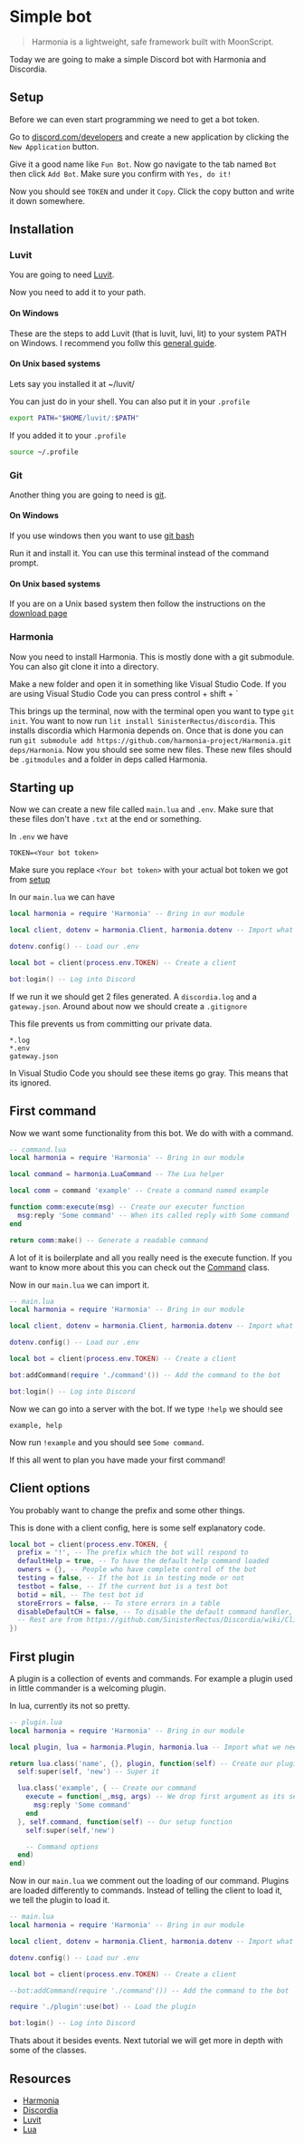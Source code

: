 
# Simple bot

> Harmonia is a lightweight, safe framework built with MoonScript.

Today we are going to make a simple Discord bot with Harmonia and Discordia.

## Setup

Before we can even start programming we need to get a bot token.

Go to [discord.com/developers](https://discord.com/developers) and create a new application by clicking the `New Application` button.

Give it a good name like `Fun Bot`. Now go navigate to the tab named `Bot` then click `Add Bot`. Make sure you confirm with `Yes, do it!`

Now you should see `TOKEN` and under it `Copy`. Click the copy button and write it down somewhere.

## Installation

### Luvit

You are going to need [Luvit](http://luvit.io/install.html).

Now you need to add it to your path.

#### On Windows

These are the steps to add Luvit (that is luvit, luvi, lit) to your system PATH on Windows. I recommend you follw this [general guide](https://bit.ly/2QfZ8Ii).

#### On Unix based systems

Lets say you installed it at ~/luvit/

You can just do in your shell. You can also put it in your `.profile`

```sh
export PATH="$HOME/luvit/:$PATH"
```

If you added it to your `.profile`

```sh
source ~/.profile
```

### Git

Another thing you are going to need is [git](https://git-scm.com/).

#### On Windows

If you use windows then you want to use [git bash](https://gitforwindows.org/)

Run it and install it. You can use this terminal instead of the command prompt.

#### On Unix based systems

If you are on a Unix based system then follow the instructions on the [download page](https://git-scm.com/download/linux)

### Harmonia

Now you need to install Harmonia. This is mostly done with a git submodule. You can also git clone it into a directory.

Make a new folder and open it in something like Visual Studio Code. If you are using Visual Studio Code you can press control + shift + `

This brings up the terminal, now with the terminal open you want to type `git init`. You want to now run `lit install SinisterRectus/discordia`. This installs discordia which Harmonia depends on. Once that is done you can run `git submodule add https://github.com/harmonia-project/Harmonia.git deps/Harmonia`. Now you should see some new files. These new files should be `.gitmodules` and a folder in deps called Harmonia.

## Starting up

Now we can create a new file called `main.lua` and `.env`. Make sure that these files don't have `.txt` at the end or something.

In `.env` we have

```env
TOKEN=<Your bot token>
```

Make sure you replace `<Your bot token>` with your actual bot token we got from [setup](#setup)

In our `main.lua` we can have

```lua
local harmonia = require 'Harmonia' -- Bring in our module

local client, dotenv = harmonia.Client, harmonia.dotenv -- Import what we need from the module

dotenv.config() -- Load our .env

local bot = client(process.env.TOKEN) -- Create a client

bot:login() -- Log into Discord
```

If we run it we should get 2 files generated. A `discordia.log` and a `gateway.json`. Around about now we should create a `.gitignore`

This file prevents us from committing our private data.

```gitignore
*.log
*.env
gateway.json
```

In Visual Studio Code you should see these items go gray. This means that its ignored.

## First command

Now we want some functionality from this bot. We do with with a command.

```lua
-- command.lua
local harmonia = require 'Harmonia' -- Bring in our module

local command = harmonia.LuaCommand -- The Lua helper

local comm = command 'example' -- Create a command named example

function comm:execute(msg) -- Create our executer function
  msg:reply 'Some command' -- When its called reply with Some command
end

return comm:make() -- Generate a readable command
```

A lot of it is boilerplate and all you really need is the execute function. If you want to know more about this you can check out the [Command](https://harmonia-project.github.io/harmonia/classes/command.html) class.

Now in our `main.lua` we can import it.

```lua
-- main.lua
local harmonia = require 'Harmonia' -- Bring in our module

local client, dotenv = harmonia.Client, harmonia.dotenv -- Import what we need from the module

dotenv.config() -- Load our .env

local bot = client(process.env.TOKEN) -- Create a client

bot:addCommand(require './command'()) -- Add the command to the bot

bot:login() -- Log into Discord
```

Now we can go into a server with the bot. If we type `!help` we should see

`example, help`

Now run `!example` and you should see `Some command`.

If this all went to plan you have made your first command!

## Client options

You probably want to change the prefix and some other things.

This is done with a client config, here is some self explanatory code.

```lua
local bot = client(process.env.TOKEN, {
  prefix = '!', -- The prefix which the bot will respond to
  defaultHelp = true, -- To have the default help command loaded
  owners = {}, -- People who have complete control of the bot
  testing = false, -- If the bot is in testing mode or not
  testbot = false, -- If the current bot is a test bot
  botid = nil, -- The test bot id
  storeErrors = false, -- To store errors in a table
  disableDefaultCH = false, -- To disable the default command handler, mostly for custom prefixes
  -- Rest are from https://github.com/SinisterRectus/Discordia/wiki/Client-options
})
```

## First plugin

A plugin is a collection of events and commands. For example a plugin used in little commander is a welcoming plugin.

In lua, currently its not so pretty.

```lua
-- plugin.lua
local harmonia = require 'Harmonia' -- Bring in our module

local plugin, lua = harmonia.Plugin, harmonia.lua -- Import what we need

return lua.class('name', {}, plugin, function(self) -- Create our plugin
  self:super(self, 'new') -- Super it

  lua.class('example', { -- Create our command
    execute = function(_,msg, args) -- We drop first argument as its self
      msg:reply 'Some command'
    end
  }, self.command, function(self) -- Our setup function
    self:super(self,'new')

    -- Command options
  end)
end)
```

Now in our `main.lua` we comment out the loading of our command. Plugins are loaded differently to commands. Instead of telling the client to load it, we tell the plugin to load it.

```lua
-- main.lua
local harmonia = require 'Harmonia' -- Bring in our module

local client, dotenv = harmonia.Client, harmonia.dotenv -- Import what we need from the module

dotenv.config() -- Load our .env

local bot = client(process.env.TOKEN) -- Create a client

--bot:addCommand(require './command'()) -- Add the command to the bot

require './plugin':use(bot) -- Load the plugin

bot:login() -- Log into Discord
```

Thats about it besides events. Next tutorial we will get more in depth with some of the classes.

## Resources

* [Harmonia](https://Htrmonia-project.github.io/Harmonia/)
* [Discordia](https://github.com/SinisterRectus/Discordia/wiki)
* [Luvit](http://luvit.io/api/)
* [Lua](https://www.lua.org/manual/5.1/)


